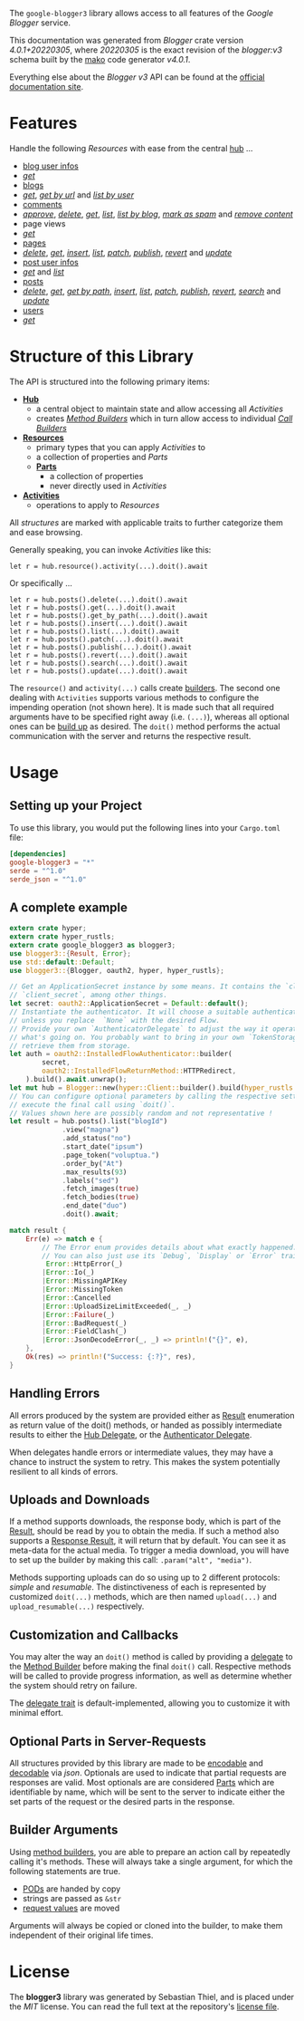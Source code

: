 <!---
DO NOT EDIT !
This file was generated automatically from 'src/generator/templates/api/README.md.mako'
DO NOT EDIT !
-->
The `google-blogger3` library allows access to all features of the *Google Blogger* service.

This documentation was generated from *Blogger* crate version *4.0.1+20220305*, where *20220305* is the exact revision of the *blogger:v3* schema built by the [mako](http://www.makotemplates.org/) code generator *v4.0.1*.

Everything else about the *Blogger* *v3* API can be found at the
[official documentation site](https://developers.google.com/blogger/docs/3.0/getting_started).
# Features

Handle the following *Resources* with ease from the central [hub](https://docs.rs/google-blogger3/4.0.1+20220305/google_blogger3/Blogger) ... 

* [blog user infos](https://docs.rs/google-blogger3/4.0.1+20220305/google_blogger3/api::BlogUserInfo)
 * [*get*](https://docs.rs/google-blogger3/4.0.1+20220305/google_blogger3/api::BlogUserInfoGetCall)
* [blogs](https://docs.rs/google-blogger3/4.0.1+20220305/google_blogger3/api::Blog)
 * [*get*](https://docs.rs/google-blogger3/4.0.1+20220305/google_blogger3/api::BlogGetCall), [*get by url*](https://docs.rs/google-blogger3/4.0.1+20220305/google_blogger3/api::BlogGetByUrlCall) and [*list by user*](https://docs.rs/google-blogger3/4.0.1+20220305/google_blogger3/api::BlogListByUserCall)
* [comments](https://docs.rs/google-blogger3/4.0.1+20220305/google_blogger3/api::Comment)
 * [*approve*](https://docs.rs/google-blogger3/4.0.1+20220305/google_blogger3/api::CommentApproveCall), [*delete*](https://docs.rs/google-blogger3/4.0.1+20220305/google_blogger3/api::CommentDeleteCall), [*get*](https://docs.rs/google-blogger3/4.0.1+20220305/google_blogger3/api::CommentGetCall), [*list*](https://docs.rs/google-blogger3/4.0.1+20220305/google_blogger3/api::CommentListCall), [*list by blog*](https://docs.rs/google-blogger3/4.0.1+20220305/google_blogger3/api::CommentListByBlogCall), [*mark as spam*](https://docs.rs/google-blogger3/4.0.1+20220305/google_blogger3/api::CommentMarkAsSpamCall) and [*remove content*](https://docs.rs/google-blogger3/4.0.1+20220305/google_blogger3/api::CommentRemoveContentCall)
* page views
 * [*get*](https://docs.rs/google-blogger3/4.0.1+20220305/google_blogger3/api::PageViewGetCall)
* [pages](https://docs.rs/google-blogger3/4.0.1+20220305/google_blogger3/api::Page)
 * [*delete*](https://docs.rs/google-blogger3/4.0.1+20220305/google_blogger3/api::PageDeleteCall), [*get*](https://docs.rs/google-blogger3/4.0.1+20220305/google_blogger3/api::PageGetCall), [*insert*](https://docs.rs/google-blogger3/4.0.1+20220305/google_blogger3/api::PageInsertCall), [*list*](https://docs.rs/google-blogger3/4.0.1+20220305/google_blogger3/api::PageListCall), [*patch*](https://docs.rs/google-blogger3/4.0.1+20220305/google_blogger3/api::PagePatchCall), [*publish*](https://docs.rs/google-blogger3/4.0.1+20220305/google_blogger3/api::PagePublishCall), [*revert*](https://docs.rs/google-blogger3/4.0.1+20220305/google_blogger3/api::PageRevertCall) and [*update*](https://docs.rs/google-blogger3/4.0.1+20220305/google_blogger3/api::PageUpdateCall)
* [post user infos](https://docs.rs/google-blogger3/4.0.1+20220305/google_blogger3/api::PostUserInfo)
 * [*get*](https://docs.rs/google-blogger3/4.0.1+20220305/google_blogger3/api::PostUserInfoGetCall) and [*list*](https://docs.rs/google-blogger3/4.0.1+20220305/google_blogger3/api::PostUserInfoListCall)
* [posts](https://docs.rs/google-blogger3/4.0.1+20220305/google_blogger3/api::Post)
 * [*delete*](https://docs.rs/google-blogger3/4.0.1+20220305/google_blogger3/api::PostDeleteCall), [*get*](https://docs.rs/google-blogger3/4.0.1+20220305/google_blogger3/api::PostGetCall), [*get by path*](https://docs.rs/google-blogger3/4.0.1+20220305/google_blogger3/api::PostGetByPathCall), [*insert*](https://docs.rs/google-blogger3/4.0.1+20220305/google_blogger3/api::PostInsertCall), [*list*](https://docs.rs/google-blogger3/4.0.1+20220305/google_blogger3/api::PostListCall), [*patch*](https://docs.rs/google-blogger3/4.0.1+20220305/google_blogger3/api::PostPatchCall), [*publish*](https://docs.rs/google-blogger3/4.0.1+20220305/google_blogger3/api::PostPublishCall), [*revert*](https://docs.rs/google-blogger3/4.0.1+20220305/google_blogger3/api::PostRevertCall), [*search*](https://docs.rs/google-blogger3/4.0.1+20220305/google_blogger3/api::PostSearchCall) and [*update*](https://docs.rs/google-blogger3/4.0.1+20220305/google_blogger3/api::PostUpdateCall)
* [users](https://docs.rs/google-blogger3/4.0.1+20220305/google_blogger3/api::User)
 * [*get*](https://docs.rs/google-blogger3/4.0.1+20220305/google_blogger3/api::UserGetCall)




# Structure of this Library

The API is structured into the following primary items:

* **[Hub](https://docs.rs/google-blogger3/4.0.1+20220305/google_blogger3/Blogger)**
    * a central object to maintain state and allow accessing all *Activities*
    * creates [*Method Builders*](https://docs.rs/google-blogger3/4.0.1+20220305/google_blogger3/client::MethodsBuilder) which in turn
      allow access to individual [*Call Builders*](https://docs.rs/google-blogger3/4.0.1+20220305/google_blogger3/client::CallBuilder)
* **[Resources](https://docs.rs/google-blogger3/4.0.1+20220305/google_blogger3/client::Resource)**
    * primary types that you can apply *Activities* to
    * a collection of properties and *Parts*
    * **[Parts](https://docs.rs/google-blogger3/4.0.1+20220305/google_blogger3/client::Part)**
        * a collection of properties
        * never directly used in *Activities*
* **[Activities](https://docs.rs/google-blogger3/4.0.1+20220305/google_blogger3/client::CallBuilder)**
    * operations to apply to *Resources*

All *structures* are marked with applicable traits to further categorize them and ease browsing.

Generally speaking, you can invoke *Activities* like this:

```Rust,ignore
let r = hub.resource().activity(...).doit().await
```

Or specifically ...

```ignore
let r = hub.posts().delete(...).doit().await
let r = hub.posts().get(...).doit().await
let r = hub.posts().get_by_path(...).doit().await
let r = hub.posts().insert(...).doit().await
let r = hub.posts().list(...).doit().await
let r = hub.posts().patch(...).doit().await
let r = hub.posts().publish(...).doit().await
let r = hub.posts().revert(...).doit().await
let r = hub.posts().search(...).doit().await
let r = hub.posts().update(...).doit().await
```

The `resource()` and `activity(...)` calls create [builders][builder-pattern]. The second one dealing with `Activities` 
supports various methods to configure the impending operation (not shown here). It is made such that all required arguments have to be 
specified right away (i.e. `(...)`), whereas all optional ones can be [build up][builder-pattern] as desired.
The `doit()` method performs the actual communication with the server and returns the respective result.

# Usage

## Setting up your Project

To use this library, you would put the following lines into your `Cargo.toml` file:

```toml
[dependencies]
google-blogger3 = "*"
serde = "^1.0"
serde_json = "^1.0"
```

## A complete example

```Rust
extern crate hyper;
extern crate hyper_rustls;
extern crate google_blogger3 as blogger3;
use blogger3::{Result, Error};
use std::default::Default;
use blogger3::{Blogger, oauth2, hyper, hyper_rustls};

// Get an ApplicationSecret instance by some means. It contains the `client_id` and 
// `client_secret`, among other things.
let secret: oauth2::ApplicationSecret = Default::default();
// Instantiate the authenticator. It will choose a suitable authentication flow for you, 
// unless you replace  `None` with the desired Flow.
// Provide your own `AuthenticatorDelegate` to adjust the way it operates and get feedback about 
// what's going on. You probably want to bring in your own `TokenStorage` to persist tokens and
// retrieve them from storage.
let auth = oauth2::InstalledFlowAuthenticator::builder(
        secret,
        oauth2::InstalledFlowReturnMethod::HTTPRedirect,
    ).build().await.unwrap();
let mut hub = Blogger::new(hyper::Client::builder().build(hyper_rustls::HttpsConnectorBuilder::new().with_native_roots().https_or_http().enable_http1().enable_http2().build()), auth);
// You can configure optional parameters by calling the respective setters at will, and
// execute the final call using `doit()`.
// Values shown here are possibly random and not representative !
let result = hub.posts().list("blogId")
             .view("magna")
             .add_status("no")
             .start_date("ipsum")
             .page_token("voluptua.")
             .order_by("At")
             .max_results(93)
             .labels("sed")
             .fetch_images(true)
             .fetch_bodies(true)
             .end_date("duo")
             .doit().await;

match result {
    Err(e) => match e {
        // The Error enum provides details about what exactly happened.
        // You can also just use its `Debug`, `Display` or `Error` traits
         Error::HttpError(_)
        |Error::Io(_)
        |Error::MissingAPIKey
        |Error::MissingToken
        |Error::Cancelled
        |Error::UploadSizeLimitExceeded(_, _)
        |Error::Failure(_)
        |Error::BadRequest(_)
        |Error::FieldClash(_)
        |Error::JsonDecodeError(_, _) => println!("{}", e),
    },
    Ok(res) => println!("Success: {:?}", res),
}

```
## Handling Errors

All errors produced by the system are provided either as [Result](https://docs.rs/google-blogger3/4.0.1+20220305/google_blogger3/client::Result) enumeration as return value of
the doit() methods, or handed as possibly intermediate results to either the 
[Hub Delegate](https://docs.rs/google-blogger3/4.0.1+20220305/google_blogger3/client::Delegate), or the [Authenticator Delegate](https://docs.rs/yup-oauth2/*/yup_oauth2/trait.AuthenticatorDelegate.html).

When delegates handle errors or intermediate values, they may have a chance to instruct the system to retry. This 
makes the system potentially resilient to all kinds of errors.

## Uploads and Downloads
If a method supports downloads, the response body, which is part of the [Result](https://docs.rs/google-blogger3/4.0.1+20220305/google_blogger3/client::Result), should be
read by you to obtain the media.
If such a method also supports a [Response Result](https://docs.rs/google-blogger3/4.0.1+20220305/google_blogger3/client::ResponseResult), it will return that by default.
You can see it as meta-data for the actual media. To trigger a media download, you will have to set up the builder by making
this call: `.param("alt", "media")`.

Methods supporting uploads can do so using up to 2 different protocols: 
*simple* and *resumable*. The distinctiveness of each is represented by customized 
`doit(...)` methods, which are then named `upload(...)` and `upload_resumable(...)` respectively.

## Customization and Callbacks

You may alter the way an `doit()` method is called by providing a [delegate](https://docs.rs/google-blogger3/4.0.1+20220305/google_blogger3/client::Delegate) to the 
[Method Builder](https://docs.rs/google-blogger3/4.0.1+20220305/google_blogger3/client::CallBuilder) before making the final `doit()` call. 
Respective methods will be called to provide progress information, as well as determine whether the system should 
retry on failure.

The [delegate trait](https://docs.rs/google-blogger3/4.0.1+20220305/google_blogger3/client::Delegate) is default-implemented, allowing you to customize it with minimal effort.

## Optional Parts in Server-Requests

All structures provided by this library are made to be [encodable](https://docs.rs/google-blogger3/4.0.1+20220305/google_blogger3/client::RequestValue) and 
[decodable](https://docs.rs/google-blogger3/4.0.1+20220305/google_blogger3/client::ResponseResult) via *json*. Optionals are used to indicate that partial requests are responses 
are valid.
Most optionals are are considered [Parts](https://docs.rs/google-blogger3/4.0.1+20220305/google_blogger3/client::Part) which are identifiable by name, which will be sent to 
the server to indicate either the set parts of the request or the desired parts in the response.

## Builder Arguments

Using [method builders](https://docs.rs/google-blogger3/4.0.1+20220305/google_blogger3/client::CallBuilder), you are able to prepare an action call by repeatedly calling it's methods.
These will always take a single argument, for which the following statements are true.

* [PODs][wiki-pod] are handed by copy
* strings are passed as `&str`
* [request values](https://docs.rs/google-blogger3/4.0.1+20220305/google_blogger3/client::RequestValue) are moved

Arguments will always be copied or cloned into the builder, to make them independent of their original life times.

[wiki-pod]: http://en.wikipedia.org/wiki/Plain_old_data_structure
[builder-pattern]: http://en.wikipedia.org/wiki/Builder_pattern
[google-go-api]: https://github.com/google/google-api-go-client

# License
The **blogger3** library was generated by Sebastian Thiel, and is placed 
under the *MIT* license.
You can read the full text at the repository's [license file][repo-license].

[repo-license]: https://github.com/Byron/google-apis-rsblob/main/LICENSE.md

